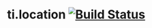 ti.location [![Build Status](https://magnum.travis-ci.com/appcelerator-modules/ti.location.svg?token=C6poLybMz9ERuFX5KZsz)](https://magnum.travis-ci.com/appcelerator-modules/ti.location)
============
